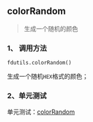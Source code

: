 ## colorRandom

> 生成一个随机的颜色

### 1、 调用方法

```
fdutils.colorRandom()
```

生成一个随机`HEX`格式的颜色；

### 2、单元测试

单元测试：[colorRandom](http://www.zhangyunling.com/study/fdutils/#colorRandom)